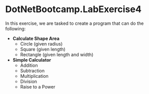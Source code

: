 # DotNetBootcamp.LabExercise4

In this exercise, we are tasked to create a program that can do the following:
- **Calculate Shape Area**
  - Circle (given radius)
  - Square (given length)
  - Rectangle (given length and width)
- **Simple Calculator**
  - Addition
  - Subtraction
  - Multiplication
  - Division
  - Raise to a Power

